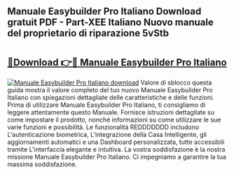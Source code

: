 ## Manuale Easybuilder Pro Italiano Download gratuit PDF - Part-XEE Italiano Nuovo manuale del proprietario di riparazione 5vStb

# <h2><a href="http://dff426k.blite.top/?on=Manuale+Easybuilder+Pro+Italiano">🔗Download 👉🔴 Manuale Easybuilder Pro Italiano</a></h2>

[![Manuale Easybuilder Pro Italiano download](https://i.imgur.com/lujVjoI.png)](http://dff426k.blite.top/?on=Manuale+Easybuilder+Pro+Italiano)
Valore di sblocco questa guida mostra il valore completo del tuo nuovo Manuale Easybuilder Pro Italiano con spiegazioni dettagliate delle caratteristiche e delle funzioni. Prima di utilizzare Manuale Easybuilder Pro Italiano, ti consigliamo di leggere attentamente questo Manuale. Fornisce istruzioni dettagliate su come impostare il prodotto, nonché informazioni su come utilizzare le sue varie funzioni e possibilità. Le funzionalità REDDDDDDD includono L'autenticazione biometrica, L'integrazione della Casa Intelligente, gli aggiornamenti automatici e una Dashboard personalizzata, tutte accessibili tramite L'interfaccia elegante e intuitiva. La vostra soddisfazione è la nostra missione Manuale Easybuilder Pro Italiano. Ci impegniamo a garantire la tua massima soddisfazione.
